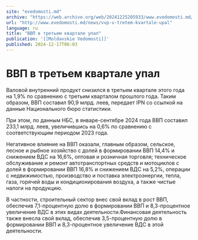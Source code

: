 ```yaml
---
site: "evedomosti.md"
archive: "https://web.archive.org/web/20241225205933/www.evedomosti.md/news/vvp-v-tretem-kvartale-upal"
url: "http://www.evedomosti.md/news/vvp-v-tretem-kvartale-upal"
language: ru
title: "ВВП в третьем квартале упал"
publication: '[[Moldavskie Vedomosti]]'
published: 2024-12-17T06:03
---
```


# ВВП в третьем квартале упал

Валовой внутренний продукт снизился в третьем квартале этого года на 1,9% по сравнению с третьим кварталом прошлого года. Таким образом, ВВП составил 90,9 млрд. леев, передает IPN со ссылкой на данные Национального бюро статистики.

При этом, по данным НБС, в январе-сентябре 2024 года ВВП составил 233,1 млрд. леев, увеличившись на 0,6% по сравнению с соответствующим периодом 2023 года.

Негативное влияние на ВВП оказали, главным образом, сельское, лесное и рыбное хозяйство с долей в формировании ВВП 14,4% и снижением ВДС на 16,6%, оптовая и розничная торговля; техническое обслуживание и ремонт автотранспортных средств и мотоциклов с долей в формировании ВВП 16,8% и снижением ВДС на 5,2%, операции с недвижимостью, производство и поставка электроэнергии, тепла, газа, горячей воды и кондиционирования воздуха, а также чистые налоги на продукцию.

В частности, строительный сектор внес свой вклад в рост ВВП, обеспечив 7,1-процентную долю в формировании ВВП и 8,3-процентное увеличение ВДС в этих видах деятельности.Финансовая деятельность также внесла свой вклад, обеспечив 3,5-процентную долю в формировании ВВП и 8,3-процентное увеличение ВДС в этой деятельности.